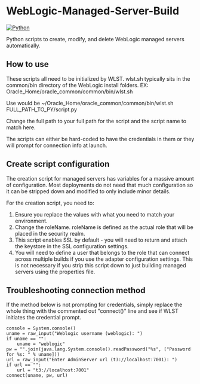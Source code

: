 # WebLogic-Managed-Server-Build
[![Python](https://img.shields.io/badge/Python-3776AB?logo=python&logoColor=fff)](#)

Python scripts to create, modify, and delete WebLogic managed servers automatically.

## How to use
These scripts all need to be initialized by WLST. wlst.sh typically sits in the common/bin directory of the WebLogic install folders.
EX: Oracle_Home/oracle_common/common/bin/wlst.sh

Use would be ~/Oracle_Home/oracle_common/common/bin/wlst.sh FULL_PATH_TO_PY/script.py

Change the full path to your full path for the script and the script name to match here.

The scripts can either be hard-coded to have the credentials in them or they will prompt for connection info at launch.


## Create script configuration
The creation script for managed servers has variables for a massive amount of configuration. Most deployments do not need that much configuration so it can be stripped down and modified to only include minor details.

For the creation script, you need to:
1) Ensure you replace the values with what you need to match your environment.
2) Change the roleName. roleName is defined as the actual role that will be placed in the security realm.
3) This script enables SSL by default - you will need to return and attach the keystore in the SSL configuration settings.
4) You will need to define a user that belongs to the role that can connect across multiple builds if you use the adapter configuration settings. This is not necessary if you strip this script down to just building managed servers using the properties file.


## Troubleshooting connection method
If the method below is not prompting for credentials, simply replace the whole thing with the commented out "connect()" line and see if WLST initiates the credential prompt.<br>
```
console = System.console()
uname = raw_input("Weblogic username (weblogic): ")
if uname == "":
    uname = "weblogic"
pw = "".join(java.lang.System.console().readPassword("%s", ["Password for %s: " % uname]))
url = raw_input("Enter AdminServer url (t3://localhost:7001): ")
if url == "":
    url = "t3://localhost:7001"
connect(uname, pw, url)
```
